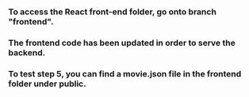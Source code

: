 ### To access the React front-end folder, go onto branch "frontend".
### The frontend code has been updated in order to serve the backend.
### To test step 5, you can find a movie.json file in the frontend folder under public.
